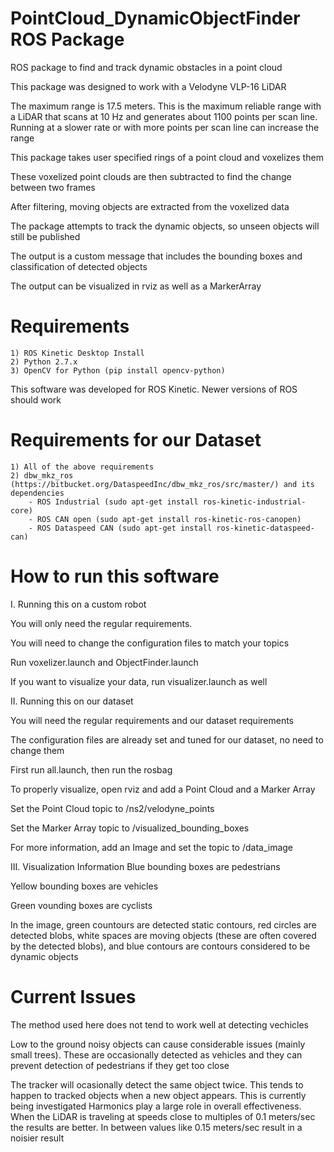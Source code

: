 PointCloud_DynamicObjectFinder ROS Package
===============================================

ROS package to find and track dynamic obstacles in a point cloud

This package was designed to work with a Velodyne VLP-16 LiDAR

The maximum range is 17.5 meters. This is the maximum reliable range with a LiDAR that scans at 10 Hz and generates about 1100 points per scan line. Running at a slower rate or with more points per scan line can increase the range

This package takes user specified rings of a point cloud and voxelizes them

These voxelized point clouds are then subtracted to find the change between two frames

After filtering, moving objects are extracted from the voxelized data

The package attempts to track the dynamic objects, so unseen objects will still be published

The output is a custom message that includes the bounding boxes and classification of detected objects

The output can be visualized in rviz as well as a MarkerArray

Requirements
===============================================
	1) ROS Kinetic Desktop Install
	2) Python 2.7.x
	3) OpenCV for Python (pip install opencv-python)

This software was developed for ROS Kinetic. Newer versions of ROS should work

Requirements for our Dataset
===============================================
	1) All of the above requirements
	2) dbw_mkz_ros (https://bitbucket.org/DataspeedInc/dbw_mkz_ros/src/master/) and its dependencies
		- ROS Industrial (sudo apt-get install ros-kinetic-industrial-core)
		- ROS CAN open (sudo apt-get install ros-kinetic-ros-canopen)
		- ROS Dataspeed CAN (sudo apt-get install ros-kinetic-dataspeed-can)

How to run this software
===============================================

I. Running this on a custom robot

You will only need the regular requirements. 

You will need to change the configuration files to match your topics

Run voxelizer.launch and ObjectFinder.launch

If you want to visualize your data, run visualizer.launch as well

II. Running this on our dataset

You will need the regular requirements and our dataset requirements

The configuration files are already set and tuned for our dataset, no need to change them

First run all.launch, then run the rosbag

To properly visualize, open rviz and add a Point Cloud and a Marker Array

Set the Point Cloud topic to /ns2/velodyne_points

Set the Marker Array topic to /visualized_bounding_boxes

For more information, add an Image and set the topic to /data_image

III. Visualization Information
Blue bounding boxes are pedestrians

Yellow bounding boxes are vehicles

Green vounding boxes are cyclists

In the image, green countours are detected static contours, red circles are detected blobs, white spaces are moving objects (these are often covered by the detected blobs), and blue contours are contours considered to be dynamic objects

Current Issues
===============================================

The method used here does not tend to work well at detecting vechicles

Low to the ground noisy objects can cause considerable issues (mainly small trees). These are occasionally detected as vehicles and they can prevent detection of pedestrians if they get too close

The tracker will ocasionally detect the same object twice. This tends to happen to tracked objects when a new object appears. This is currently being investigated
Harmonics play a large role in overall effectiveness. When the LiDAR is traveling at speeds close to multiples of 0.1 meters/sec the results are better. In between values like 0.15 
meters/sec result in a noisier result







 
